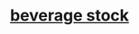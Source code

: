 
<h1 align="center">
    <a href="https://16-administracao-de-eventos-omega.vercel.app/">beverage stock </a>
</h1>
